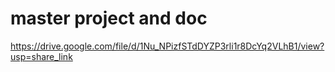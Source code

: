 # master project and doc

https://drive.google.com/file/d/1Nu_NPizfSTdDYZP3rli1r8DcYq2VLhB1/view?usp=share_link
